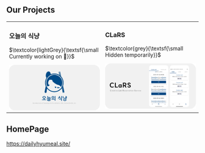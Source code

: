 ## Our Projects

<table>
<tr>
<td valign="top" width="50%">
<h3>오늘의 식냥</h3>

$\textcolor{lightGrey}{\textsf{\small Currently working on 🚀}}$

<img src="https://github.com/Team-CLARS/.github/blob/main/img/tm.png" />
</td>
<td valign="top" width="50%">
<h3>CLaRS</h3>

$\textcolor{grey}{\textsf{\small Hidden temporarily}}$

<img src="https://github.com/Team-CLARS/.github/blob/main/img/clars.png" />
</td>
</tr>
</table>

## HomePage

https://dailyhyumeal.site/
